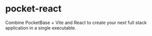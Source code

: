 # pocket-react

Combine PocketBase + Vite and React to create your next full stack application in a single executable.
